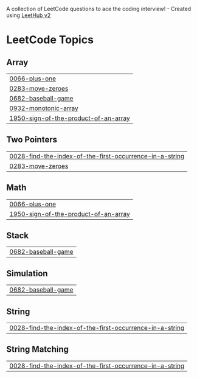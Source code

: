 A collection of LeetCode questions to ace the coding interview! - Created using [LeetHub v2](https://github.com/arunbhardwaj/LeetHub-2.0)
<!---LeetCode Topics Start-->
# LeetCode Topics
## Array
|  |
| ------- |
| [0066-plus-one](https://github.com/rockocell/leetcode/tree/master/0066-plus-one) |
| [0283-move-zeroes](https://github.com/rockocell/leetcode/tree/master/0283-move-zeroes) |
| [0682-baseball-game](https://github.com/rockocell/leetcode/tree/master/0682-baseball-game) |
| [0932-monotonic-array](https://github.com/rockocell/leetcode/tree/master/0932-monotonic-array) |
| [1950-sign-of-the-product-of-an-array](https://github.com/rockocell/leetcode/tree/master/1950-sign-of-the-product-of-an-array) |
## Two Pointers
|  |
| ------- |
| [0028-find-the-index-of-the-first-occurrence-in-a-string](https://github.com/rockocell/leetcode/tree/master/0028-find-the-index-of-the-first-occurrence-in-a-string) |
| [0283-move-zeroes](https://github.com/rockocell/leetcode/tree/master/0283-move-zeroes) |
## Math
|  |
| ------- |
| [0066-plus-one](https://github.com/rockocell/leetcode/tree/master/0066-plus-one) |
| [1950-sign-of-the-product-of-an-array](https://github.com/rockocell/leetcode/tree/master/1950-sign-of-the-product-of-an-array) |
## Stack
|  |
| ------- |
| [0682-baseball-game](https://github.com/rockocell/leetcode/tree/master/0682-baseball-game) |
## Simulation
|  |
| ------- |
| [0682-baseball-game](https://github.com/rockocell/leetcode/tree/master/0682-baseball-game) |
## String
|  |
| ------- |
| [0028-find-the-index-of-the-first-occurrence-in-a-string](https://github.com/rockocell/leetcode/tree/master/0028-find-the-index-of-the-first-occurrence-in-a-string) |
## String Matching
|  |
| ------- |
| [0028-find-the-index-of-the-first-occurrence-in-a-string](https://github.com/rockocell/leetcode/tree/master/0028-find-the-index-of-the-first-occurrence-in-a-string) |
<!---LeetCode Topics End-->